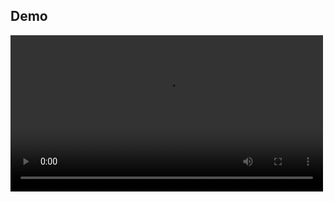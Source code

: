 ## Demo

<video src="https://youtu.be/70apVKEJP_0" width="500px" />

## Dev environment

### Get started

- `asdf install`
- `make venv`
- `source .venv/bin/activate`
- `make install_deps`
- `(cd oxygen_web && make install_deps)`
- `make up`
- `make migrate`

Tab 1:

- `make start_server`
  - http://localhost:8000

Tab 2:

- `cd oxygen_web`
- `make start_client`
  - http://localhost:4000

### VS Code

##### Extensions

- Prettier - Code formatter
- Tailwind CSS IntelliSense

##### > Preferences: Open Settings (JSON)

```json
  ...
  "editor.formatOnSave": true,
  "editor.defaultFormatter": "esbenp.prettier-vscode",
  "[python]": {
    "editor.defaultFormatter": "ms-python.python"
  }
```
